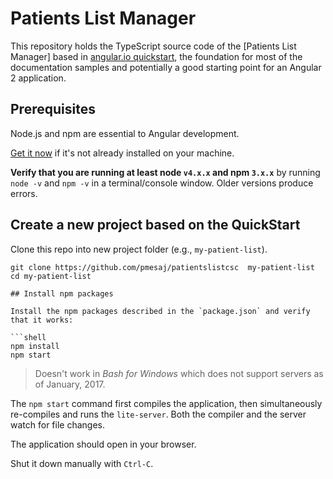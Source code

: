 # Patients List Manager

This repository holds the TypeScript source code of the [Patients List Manager] based in [angular.io quickstart](https://angular.io/docs/ts/latest/quickstart.html),
the foundation for most of the documentation samples and potentially a good starting point for an Angular 2 application.

## Prerequisites

Node.js and npm are essential to Angular development. 
    
<a href="https://docs.npmjs.com/getting-started/installing-node" target="_blank" title="Installing Node.js and updating npm">
Get it now</a> if it's not already installed on your machine.
 
**Verify that you are running at least node `v4.x.x` and npm `3.x.x`**
by running `node -v` and `npm -v` in a terminal/console window.
Older versions produce errors.

## Create a new project based on the QuickStart

Clone this repo into new project folder (e.g., `my-patient-list`).
```shell
git clone https://github.com/pmesaj/patientslistcsc  my-patient-list
cd my-patient-list

## Install npm packages

Install the npm packages described in the `package.json` and verify that it works:

```shell
npm install
npm start
```

>Doesn't work in _Bash for Windows_ which does not support servers as of January, 2017.

The `npm start` command first compiles the application, 
then simultaneously re-compiles and runs the `lite-server`.
Both the compiler and the server watch for file changes.

The application should open in your browser.

Shut it down manually with `Ctrl-C`.



